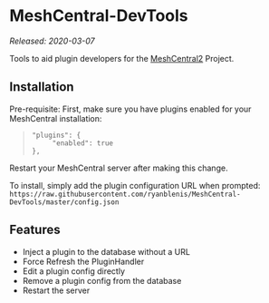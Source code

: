 # MeshCentral-DevTools

*Released: 2020-03-07*

Tools to aid plugin developers for the [MeshCentral2](https://github.com/Ylianst/MeshCentral) Project.

## Installation

 Pre-requisite: First, make sure you have plugins enabled for your MeshCentral installation:
>     "plugins": {
>          "enabled": true
>     },
Restart your MeshCentral server after making this change.

 To install, simply add the plugin configuration URL when prompted:
 `https://raw.githubusercontent.com/ryanblenis/MeshCentral-DevTools/master/config.json`

## Features
- Inject a plugin to the database without a URL
- Force Refresh the PluginHandler
- Edit a plugin config directly
- Remove a plugin config from the database
- Restart the server